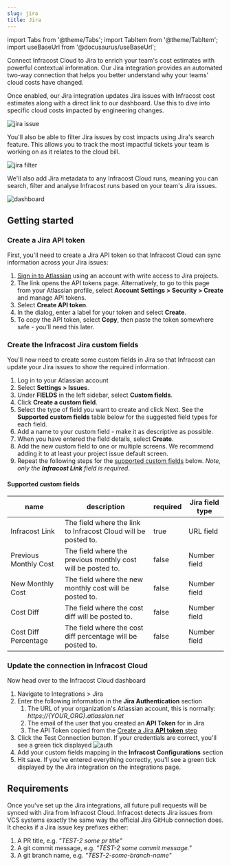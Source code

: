 ```yaml
---
slug: jira
title: Jira
---
```


import Tabs from '@theme/Tabs';
import TabItem from '@theme/TabItem';
import useBaseUrl from '@docusaurus/useBaseUrl';


Connect Infracost Cloud to Jira to enrich your team's cost estimates with powerful contextual information. Our Jira integration provides an automated two-way connection that helps you better understand why your teams' cloud costs have changed.

Once enabled, our Jira integration updates Jira issues with Infracost cost estimates along with a direct link to our dashboard. Use this to dive into specific cloud costs impacted by engineering changes.

![jira issue](/img/jira/issue.png)

You'll also be able to filter Jira issues by cost impacts using Jira's search feature. This allows you to track the most impactful tickets your team is working on as it relates to the cloud bill.

![jira filter](/img/jira/filter.png)

We'll also add Jira metadata to any Infracost Cloud runs, meaning you can search, filter and analyse Infracost runs based on your team's Jira issues.

![dashboard](/img/jira/dashboard.png)

## Getting started

### Create a Jira API token

First, you'll need to create a Jira API token so that Infracost Cloud can sync information across your Jira issues:

1. [Sign in to Atlassian](https://id.atlassian.com/manage-profile/security/api-tokens) using an account with write access to Jira projects.
2. The link opens the API tokens page. Alternatively, to go to this page from your Atlassian profile, select **Account Settings > Security > Create** and manage API tokens.
3. Select **Create API token**.
4. In the dialog, enter a label for your token and select **Create**.
5. To copy the API token, select **Copy**, then paste the token somewhere safe - you'll need this later.

### Create the Infracost Jira custom fields

You'll now need to create some custom fields in Jira so that Infracost can update your Jira issues to show the required information.

1. Log in to your Atlassian account
2. Select **Settings > Issues**.
3. Under **FIELDS** in the left sidebar, select **Custom fields**.
4. Click **Create a custom field**.
5. Select the type of field you want to create and click Next. See the **Supported custom fields** table below for the suggested field types for each field.
6. Add a name to your custom field - make it as descriptive as possible.
7. When you have entered the field details, select **Create**.
8. Add the new custom field to one or multiple screens. We recommend adding it to at least your project issue default screen.
9. Repeat the following steps for the [supported custom fields](#supported-custom-fields) below. _Note, only the **Infracost Link** field is required_.


#### Supported custom fields



| name                  | description                                                    | required | Jira field type |
|-----------------------|----------------------------------------------------------------|----------|-----------------|
| Infracost Link        | The field where the link to Infracost Cloud will be posted to. | true     | URL field       |
| Previous Monthly Cost | The field where the previous monthly cost will be posted to.   | false    | Number field    |
| New Monthly Cost      | The field where the new monthly cost will be posted to.        | false    | Number field    |
| Cost Diff             | The field where the cost diff will be posted to.               | false    | Number field    |
| Cost Diff Percentage  | The field where the cost diff percentage will be posted to.    | false    | Number field    |


### Update the connection in Infracost Cloud

Now head over to the Infracost Cloud dashboard

1. Navigate to Integrations > Jira
2. Enter the following information in the **Jira Authentication** section
   1. The URL of your organization's Atlassian account, this is normally: *https://{YOUR_ORG}.atlassian.net*
   2. The email of the user that you created an **API Token** for in Jira
   3. The API Token copied from the [Create a Jira **API token** step](#create-a-jira-api-token)
3. Click the Test Connection button. If your credentials are correct, you'll see a green tick displayed
   ![auth ](/img/jira/auth.png)
4. Add your custom fields mapping in the **Infracost Configurations** section
5. Hit save. If you've entered everything correctly, you'll see a green tick displayed by the Jira integration on the integrations page.

## Requirements

Once you've set up the Jira integrations, all future pull requests will be synced with Jira from Infracost Cloud. Infracost detects Jira issues from VCS systems exactly the same way the official Jira GitHub connection does. It checks if a Jira issue key prefixes either:

1. A PR title, e.g. _"TEST-2 some pr title"_
2. A git commit message, e.g. _"TEST-2 some commit message."_
3. A git branch name, e.g. _"TEST-2-some-branch-name"_
